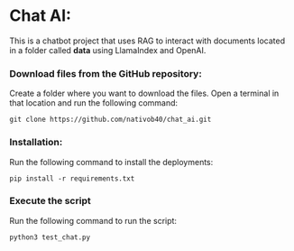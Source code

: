 # Chat AI:
This is a chatbot project that uses RAG to interact with documents located in a folder called **data** using LlamaIndex and OpenAI.


### Download files from the GitHub repository:
Create a folder where you want to download the files. Open a terminal in that location and run the following command:

    git clone https://github.com/nativob40/chat_ai.git


### Installation:
Run the following command to install the deployments:

    pip install -r requirements.txt

### Execute the script
Run the following command to run the script:

    python3 test_chat.py
